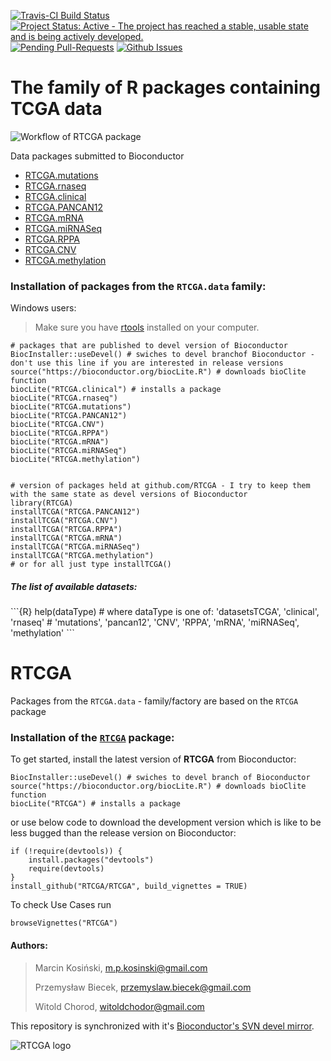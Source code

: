 [![Travis-CI Build Status](https://travis-ci.org/RTCGA/RTCGA.svg?branch=master)](https://travis-ci.org/RTCGA/RTCGA)
[![Project Status: Active - The project has reached a stable, usable state and is being actively developed.](http://www.repostatus.org/badges/latest/active.svg)](http://www.repostatus.org/#active)                
[![Pending Pull-Requests](http://githubbadges.herokuapp.com/RTCGA/RTCGA/pulls.svg?style=flat)](https://github.com/RTCGA/RTCGA/pulls)
[![Github Issues](http://githubbadges.herokuapp.com/RTCGA/RTCGA/issues.svg)](https://github.com/RTCGA/RTCGA/issues)

# The family of R packages containing TCGA data


![Workflow of RTCGA package](https://raw.githubusercontent.com/RTCGA/RTCGA/master/RTCGA_workflow_ver3.png)



Data packages submitted to Bioconductor

- [RTCGA.mutations](http://bioconductor.org/packages/3.2/data/experiment/html/RTCGA.mutations.html)
- [RTCGA.rnaseq](http://bioconductor.org/packages/3.2/data/experiment/html/RTCGA.rnaseq.html)
- [RTCGA.clinical](http://bioconductor.org/packages/3.2/data/experiment/html/RTCGA.clinical.html)
- [RTCGA.PANCAN12](http://bioconductor.org/packages/RTCGA.PANCAN12/)
- [RTCGA.mRNA](http://bioconductor.org/packages/RTCGA.mRNA/)
- [RTCGA.miRNASeq](http://bioconductor.org/packages/RTCGA.miRNASeq/)
- [RTCGA.RPPA](http://bioconductor.org/packages/RTCGA.RPPA/)
- [RTCGA.CNV](http://bioconductor.org/packages/RTCGA.CNV/)
- [RTCGA.methylation](http://bioconductor.org/packages/RTCGA.methylation/)


### Installation of packages from the `RTCGA.data` family: 

Windows users:
> Make sure you have [rtools](http://cran.r-project.org/bin/windows/Rtools/) installed on your computer.

```{R}
# packages that are published to devel version of Bioconductor
BiocInstaller::useDevel() # swiches to devel branchof Bioconductor - don't use this line if you are interested in release versions
source("https://bioconductor.org/biocLite.R") # downloads bioClite function
biocLite("RTCGA.clinical") # installs a package
biocLite("RTCGA.rnaseq")
biocLite("RTCGA.mutations")
biocLite("RTCGA.PANCAN12")
biocLite("RTCGA.CNV")
biocLite("RTCGA.RPPA")
biocLite("RTCGA.mRNA")
biocLite("RTCGA.miRNASeq")
biocLite("RTCGA.methylation")


# version of packages held at github.com/RTCGA - I try to keep them with the same state as devel versions of Bioconductor
library(RTCGA)
installTCGA("RTCGA.PANCAN12")
installTCGA("RTCGA.CNV")
installTCGA("RTCGA.RPPA")
installTCGA("RTCGA.mRNA")
installTCGA("RTCGA.miRNASeq")
installTCGA("RTCGA.methylation")
# or for all just type installTCGA()
```

<h5> The list of available datasets: </h5>
```{R}
help(dataType)
# where dataType is one of: 'datasetsTCGA', 'clinical', 'rnaseq'
# 'mutations', 'pancan12', 'CNV', 'RPPA', 'mRNA', 'miRNASeq', 'methylation'
```

# RTCGA

Packages from the `RTCGA.data` - family/factory are based on the `RTCGA` package


### Installation of the [`RTCGA`](https://github.com/RTCGA/RTCGA) package: 
To get started, install the latest version of **RTCGA** from Bioconductor:

```{R}
BiocInstaller::useDevel() # swiches to devel branch of Bioconductor
source("https://bioconductor.org/biocLite.R") # downloads bioClite function
biocLite("RTCGA") # installs a package
```
or use below code to download the development version which is like to be less bugged than the release version on Bioconductor:
```{R}
if (!require(devtools)) {
    install.packages("devtools")
    require(devtools)
}
install_github("RTCGA/RTCGA", build_vignettes = TRUE)
```
To check Use Cases run
```{R}
browseVignettes("RTCGA")
```


<h4> Authors: </h4>

>
> Marcin Kosiński, m.p.kosinski@gmail.com
>
> Przemysław Biecek, przemyslaw.biecek@gmail.com
>
> Witold Chorod, witoldchodor@gmail.com
>

This repository is synchronized with it's [Bioconductor's SVN devel mirror](https://hedgehog.fhcrc.org/bioconductor/trunk/madman/Rpacks/RTCGA).


![RTCGA logo](https://avatars3.githubusercontent.com/u/15612915?v=3&s=300)
